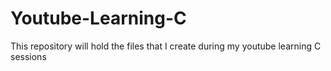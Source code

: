 # Youtube-Learning-C
This repository will hold the files that I create during my youtube learning C sessions
